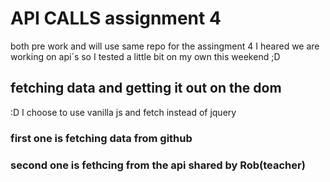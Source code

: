 # API CALLS assignment 4

both pre work and will use same repo for the assingment 4
I heared we are working on api´s so I tested a little bit on my own this weekend ;D

## fetching data and getting it out on the dom

:D I choose to use vanilla js and fetch
instead of jquery

### first one is fetching data from github

### second one is fethcing from the api shared by Rob(teacher)